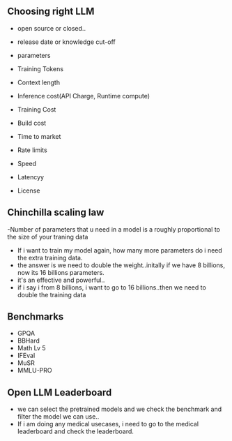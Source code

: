 ## Choosing right LLM

- open source or closed..
- release date or knowledge cut-off
- parameters
- Training Tokens
- Context length

- Inference cost(API Charge, Runtime compute)
- Training Cost
- Build cost
- Time to market
- Rate limits
- Speed
- Latencyy
- License

## Chinchilla scaling law

-Number of parameters that u need in a model is a roughly proportional to the size of your traning data
- If i want to train my model again, how many more parameters do i need the extra training data.
- the answer is we need to double the weight..initally if we have 8 billions, now its 16 billions parameters.
- it's an effective and powerful..
- if i say i from 8 billions, i want to go to 16 billions..then we need to double the training data

## Benchmarks

- GPQA
- BBHard
- Math Lv 5
- IFEval
- MuSR
- MMLU-PRO

## Open LLM Leaderboard 

- we can select the pretrained models and we check the benchmark and filter the model we can use..
- If i am doing any medical usecases, i need to go to the medical leaderboard and check the leaderboard.